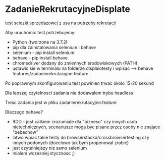 # ZadanieRekrutacyjneDisplate
test sciezki sprzedazowej z usa na potrzeby rekrutacji

Aby uruchomic test potrzebujemy:
- Python (tworzone na 3.7.2)
- pip dla zainstalowania selenium i behave
- selenium - pip install selenium
- behave - pip install behave
- chromedriver dodany do zmiennych srodowiskowych (PATH)
- ustawic sie w terminalu na folderze displaiotesty i wpisac --> behave features/zadanierekrutacyjne.feature


Po poprawnym skonfigurowaniu test powinien trwac okolo 15-20 sekund

Dla lepszej czytelnosci zadania nie dodawalem trybu headless 

Tresc zadania jest w pliku zadanierekrutacyjne.feature

Dlaczego behave?
- BDD - jest calkiem zrozumiale dla "biznesu" czy innych osob nietechnicznych, scenariusze moga byc pisane przez osoby nie znajace "bebechow"
- latwo wpiac takie testy do browserstacka/crossbrowsertesting czy innych podonych (docelowo tak bym proponowal zrobic)
- jest czytelniejszy niz samo selenium
- mialem wczesniej stycznosc ;)
